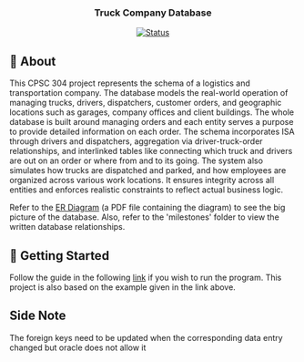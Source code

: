 <h3 align="center">Truck Company Database</h3>

<div align="center">

  [![Status](https://img.shields.io/badge/status-active-success.svg)]() 

</div>

## 🧐 About <a name = "about"></a>

This CPSC 304 project represents the schema of a logistics and transportation company. The database models the real-world operation of managing trucks, drivers, dispatchers, customer orders, and geographic locations such as garages, company offices and client buildings. The whole database is built around managing orders and each entity serves a purpose to provide detailed information on each order. The schema incorporates ISA through drivers and dispatchers, aggregation via driver-truck-order relationships, and interlinked tables like connecting which truck and drivers are out on an order or where from and to its going. The system also simulates how trucks are dispatched and parked, and how employees are organized across various work locations. It ensures integrity across all entities and enforces realistic constraints to reflect actual business logic.

Refer to the [ER Diagram](https://github.com/RichardAdhika22/truck_database/blob/main/milestones/CS304_milestone2-2.pdf) (a PDF file containing the diagram) to see the big picture of the database. Also, refer to the 'milestones' folder to view the written database relationships.

## 🏁 Getting Started <a name = "getting_started"></a>

Follow the guide in the following [link](https://www.students.cs.ubc.ca/~cs-304/resources/javascript-oracle-resources/node-setup.html) if you wish to run the program.
This project is also based on the example given in the link above.

## Side Note

The foreign keys need to be updated when the corresponding data entry changed but oracle does not allow it

